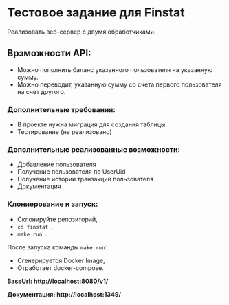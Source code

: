 # Тестовое задание для Finstat
Реализовать веб-сервер с двумя обработчиками.

## Врзможности API:
* Можно пополнить баланс указанного пользователя на указанную сумму.
* Можно переводит, указанную сумму со счета первого пользователя на счет другого. 
### Дополнительные требования:
* В проекте нужна миграция для создания таблицы.
* Тестирование (не реализовано)

### Дополнительные реализованные возможности:
* Добавление пользователя
* Получение пользователя по UserUid
* Получение истории транзакций пользователя
* Документация

### Клониерование и запуск:
* Склонируйте репозиторий,
*  <code>cd finstat </code>,
*  <code>make run </code>.

После запуска команды <code>make run</code>:
* Сгенерируется Docker Image,
* Отработает docker-compose.

**BaseUrl: http://localhost:8080/v1/**

**Документация: http://localhost:1349/**

